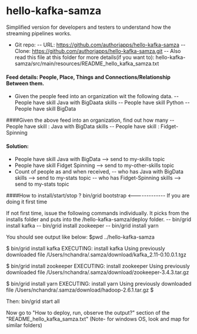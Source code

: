 hello-kafka-samza
=================

Simplified version for developers and testers to understand how the streaming pipelines works.

- Git repo: 
-- URL: https://github.com/authorjapps/hello-kafka-samza
-- Clone: https://github.com/authorjapps/hello-kafka-samza.git
-- Also read this file at this folder for more details(if you want to): hello-kafka-samza/src/main/resources/README_hello_kafka_samza.txt

#### Feed details: People, Place, Things and Connections/Relationship Between them.
- Given the people feed into an organization wit the following data.
-- People have skill Java with BigDaata skills
-- People have skill Python
-- People have skill BigData


####Given the above feed into an organization, find out how many
-- People have skill : Java with BigData skills
-- People have skill : Fidget-Spinning

#### Solution:
- People have skill Java with BigData  --> send to my-skills topic
- People have skill Fidget Spinning  --> send to my-other-skills topic
- Count of people as and when received, 
-- who has Java with BigData skills --> send to my-stats topic 
-- who has Fidget-Spinning skills --> send to my-stats topic 

####How to install/start/stop ?
bin/grid bootstrap   <------------- If you are doing it first time

If not first time, issue the following commands individually. It picks from the installs folder and puts into the /hello-kafka-samza/deploy folder.
    -- bin/grid install kafka
    -- bin/grid install zookeeper
    -- bin/grid install yarn

You should see output like below:
$pwd
../hello-kafka-samza

$ bin/grid install kafka
EXECUTING: install kafka
Using previously downloaded file /Users/nchandra/.samza/download/kafka_2.11-0.10.0.1.tgz

$ bin/grid install zookeeper
EXECUTING: install zookeeper
Using previously downloaded file /Users/nchandra/.samza/download/zookeeper-3.4.3.tar.gz

$ bin/grid install yarn
EXECUTING: install yarn
Using previously downloaded file /Users/nchandra/.samza/download/hadoop-2.6.1.tar.gz
$ 

Then:
bin/grid start all

Now go to "How to deploy, run, observe the output?" section of the "README_hello_kafka_samza.txt"
(Note- for windows OS, look and map for similar folders)

